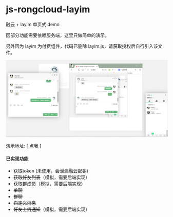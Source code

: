 # js-rongcloud-layim

融云 + layim 单页式 demo

因部分功能需要依赖服务端，这里只做简单的演示。

另外因为 layim 为付费组件，代码已删除 layim.js，请获取授权后自行引入该文件。

![demo](./img/demo.png)

演示地址: [ [ 点我 ] ](https://www.m-finder.com/im)

#### 已实现功能
* ~~获取token~~ (未使用，会泄漏融云密钥)
* ~~获取好友列表~~（模拟，需要后端实现）
* ~~获取群成员~~（模拟，需要后端实现）
* ~~单聊~~
* ~~群聊~~
* ~~自定义消息~~
* ~~好友上线通知~~（模拟，需要后端实现）